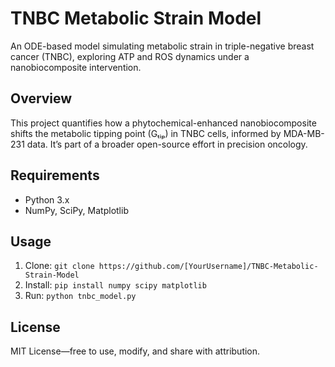 # TNBC Metabolic Strain Model
An ODE-based model simulating metabolic strain in triple-negative breast cancer (TNBC), exploring ATP and ROS dynamics under a nanobiocomposite intervention.

## Overview
This project quantifies how a phytochemical-enhanced nanobiocomposite shifts the metabolic tipping point (Gₜᵢₚ) in TNBC cells, informed by MDA-MB-231 data. It’s part of a broader open-source effort in precision oncology.

## Requirements
- Python 3.x
- NumPy, SciPy, Matplotlib

## Usage
1. Clone: `git clone https://github.com/[YourUsername]/TNBC-Metabolic-Strain-Model`
2. Install: `pip install numpy scipy matplotlib`
3. Run: `python tnbc_model.py`

## License
MIT License—free to use, modify, and share with attribution.
